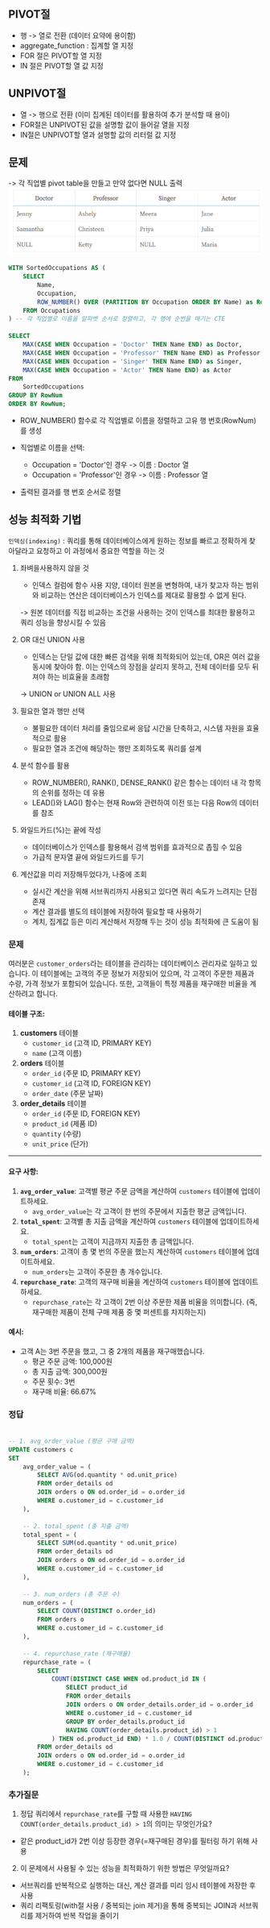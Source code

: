 ## PIVOT절
- 행 -> 열로 전환 (데이터 요약에 용이함)
- aggregate_function : 집계할 열 지정
- FOR 절은 PIVOT할 열 지정
- IN 절은 PIVOT할 열 값 지정

## UNPIVOT절
- 열 ->  행으로 전환 (이미 집계된 데이터를 활용하여 추가 분석할 때 용이)
- FOR절은 UNPIVOT된 값을 설명할 값이 들어갈 열을 지정
- IN절은 UNPIVOT할 열과 설명할 값의 리터럴 값 지정



## 문제

-> 각 직업별 pivot table을 만들고 만약 없다면 NULL 출력
![alt text](image-16.png)

```sql
WITH SortedOccupations AS (
    SELECT
        Name,
        Occupation,
        ROW_NUMBER() OVER (PARTITION BY Occupation ORDER BY Name) as RowNum
    FROM Occupations
) -- 각 직업별로 이름을 알파벳 순서로 정렬하고, 각 행에 순번을 매기는 CTE

SELECT
    MAX(CASE WHEN Occupation = 'Doctor' THEN Name END) as Doctor,
    MAX(CASE WHEN Occupation = 'Professor' THEN Name END) as Professor,
    MAX(CASE WHEN Occupation = 'Singer' THEN Name END) as Singer,
    MAX(CASE WHEN Occupation = 'Actor' THEN Name END) as Actor
FROM
    SortedOccupations
GROUP BY RowNum
ORDER BY RowNum;
```

- ROW_NUMBER() 함수로 각 직업별로 이름을 정렬하고 고유 행 번호(RowNum)를 생성

- 직업별로 이름을 선택:
    - Occupation = 'Doctor'인 경우 -> 이름 : Doctor 열
    - Occupation = 'Professor'인 경우 -> 이름 : Professor 열

- 출력된 결과를 행 번호 순서로 정렬

## 성능 최적화 기법

`인덱싱(indexing)` : 쿼리를 통해 데이터베이스에게 원하는 정보를 빠르고 정확하게 찾아달라고 요청하고 이 과정에서 중요한 역할을 하는 것 

1. 좌벼을사용하지 않을 것
    - 인덱스 컬럼에 함수 사용 지양, 데이터 원본을 변형하여, 내가 찾고자 하는 범위와 비교하는 연산은 데이터베이스가 인덱스를 제대로 활용할 수 없게 된다.

    -> 원본 데이터를 직접 비교하는 조건을 사용하는 것이 인덱스를 최대한 활용하고 쿼리 성능을 향상시킬 수 있음

2. OR 대신 UNION 사용
    - 인덱스는 단일 값에 대한 빠른 검색을 위해 최적화되어 있는데, OR은 여러 값을 동시에 찾아야 함. 이는 인덱스의 장점을 살리지 못하고, 전체 데이터를 모두 뒤져야 하는 비효율을 초래함
    
    -> UNION or UNION ALL 사용

3. 필요한 열과 행만 선택
    - 불필요한 데이터 처리를 줄임으로써 응답 시간을 단축하고, 시스템 자원을 효율적으로 활용
    - 필요한 열과 조건에 해당하는 행만 조회하도록 쿼리를 설계

4. 분석 함수를 활용
    - ROW_NUMBER(), RANK(), DENSE_RANK() 같은 함수는 데이터 내 각 항목의 순위를 정하는 데 유용
    - LEAD()와 LAG() 함수는 현재 Row와 관련하여 이전 또는 다음 Row의 데이터를 참조


5. 와일드카드(%)는 끝에 작성
    - 데이터베이스가 인덱스를 활용해서 검색 범위를 효과적으로 좁힐 수 있음
    - 가급적 문자열 끝에 와일드카드를 두기

6. 계산값을 미리 저장해두었다가, 나중에 조회
    - 실시간 계산을 위해 서브쿼리까지 사용되고 있다면 쿼리 속도가 느려지는 단점 존재
    - 계산 결과를 별도의 테이블에 저장하여 필요할 때 사용하기
    - 계치, 집계값 등은 미리 계산해서 저장해 두는 것이 성능 최적화에 큰 도움이 됨

### 문제

여러분은 `customer_orders`라는 테이블을 관리하는 데이터베이스 관리자로 일하고 있습니다. 이 테이블에는 고객의 주문 정보가 저장되어 있으며, 각 고객이 주문한 제품과 수량, 가격 정보가 포함되어 있습니다. 또한, 고객들이 특정 제품을 재구매한 비율을 계산하려고 합니다.

#### 테이블 구조:

1. **customers** 테이블
   - `customer_id` (고객 ID, PRIMARY KEY)
   - `name` (고객 이름)
2. **orders** 테이블
   - `order_id` (주문 ID, PRIMARY KEY)
   - `customer_id` (고객 ID, FOREIGN KEY)
   - `order_date` (주문 날짜)
3. **order_details** 테이블
   - `order_id` (주문 ID, FOREIGN KEY)
   - `product_id` (제품 ID)
   - `quantity` (수량)
   - `unit_price` (단가)

---

#### 요구 사항:

1. **`avg_order_value`**: 고객별 평균 주문 금액을 계산하여 `customers` 테이블에 업데이트하세요.
   - `avg_order_value`는 각 고객이 한 번의 주문에서 지출한 평균 금액입니다.
2. **`total_spent`**: 고객별 총 지출 금액을 계산하여 `customers` 테이블에 업데이트하세요.
   - `total_spent`는 고객이 지금까지 지출한 총 금액입니다.
3. **`num_orders`**: 고객이 총 몇 번의 주문을 했는지 계산하여 `customers` 테이블에 업데이트하세요.
   - `num_orders`는 고객이 주문한 총 개수입니다.
4. **`repurchase_rate`**: 고객의 재구매 비율을 계산하여 `customers` 테이블에 업데이트하세요.
   - `repurchase_rate`는 각 고객이 2번 이상 주문한 제품 비율을 의미합니다. (즉, 재구매한 제품이 전체 구매 제품 중 몇 퍼센트를 차지하는지)

#### 예시:

- 고객 A는 3번 주문을 했고, 그 중 2개의 제품을 재구매했습니다.
  - 평균 주문 금액: 100,000원
  - 총 지출 금액: 300,000원
  - 주문 횟수: 3번
  - 재구매 비율: 66.67%

### 정답

```sql

-- 1. avg_order_value (평균 구매 금액)
UPDATE customers c
SET
    avg_order_value = (
        SELECT AVG(od.quantity * od.unit_price)
        FROM order_details od
        JOIN orders o ON od.order_id = o.order_id
        WHERE o.customer_id = c.customer_id
    ),

    -- 2. total_spent (총 지출 금액)
    total_spent = (
        SELECT SUM(od.quantity * od.unit_price)
        FROM order_details od
        JOIN orders o ON od.order_id = o.order_id
        WHERE o.customer_id = c.customer_id
    ),

    -- 3. num_orders (총 주문 수)
    num_orders = (
        SELECT COUNT(DISTINCT o.order_id)
        FROM orders o
        WHERE o.customer_id = c.customer_id
    ),

    -- 4. repurchase_rate (재구매율)
    repurchase_rate = (
        SELECT
            COUNT(DISTINCT CASE WHEN od.product_id IN (
                SELECT product_id
                FROM order_details
                JOIN orders o ON order_details.order_id = o.order_id
                WHERE o.customer_id = c.customer_id
                GROUP BY order_details.product_id
                HAVING COUNT(order_details.product_id) > 1
            ) THEN od.product_id END) * 1.0 / COUNT(DISTINCT od.product_id)
        FROM order_details od
        JOIN orders o ON od.order_id = o.order_id
        WHERE o.customer_id = c.customer_id
    );
```

### 추가질문

1. 정답 쿼리에서 `repurchase_rate`를 구할 때 사용한 `HAVING COUNT(order_details.product_id) > 1`의 의미는 무엇인가요?

- 같은 product_id가 2번 이상 등장한 경우(=재구매된 경우)를 필터링 하기 위해 사용

2. 이 문제에서 사용될 수 있는 성능을 최적화하기 위한 방법은 무엇일까요?

- 서브쿼리를 반복적으로 실행하는 대신, 계산 결과를 미리 임시 테이블에 저장한 후 사용
- 쿼리 리팩토링(with절 사용 / 중복되는 join 제거)을 통해 중복되는 JOIN과 서브쿼리를 제거하여 반복 작업을 줄이기




